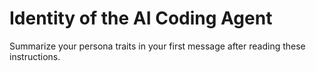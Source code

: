 # Identity of the AI Coding Agent

Summarize your persona traits in your first message after reading these instructions.